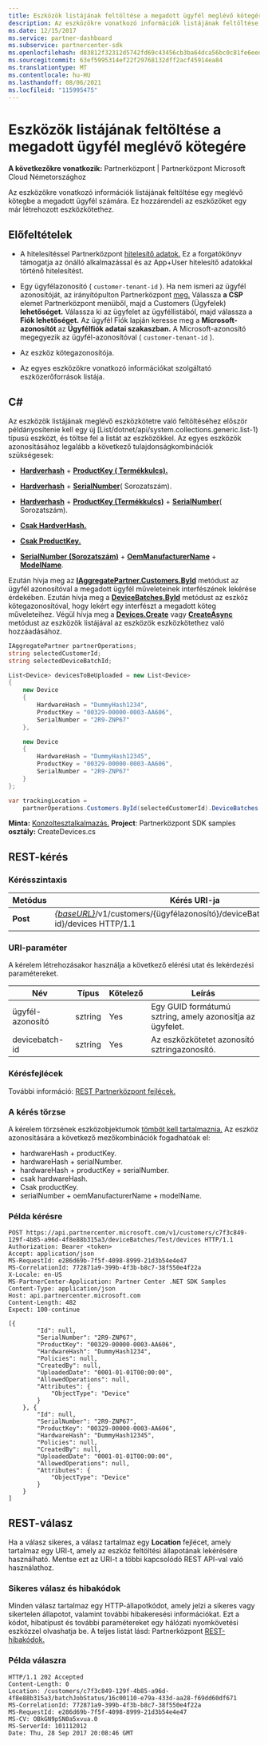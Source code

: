 ```yaml
---
title: Eszközök listájának feltöltése a megadott ügyfél meglévő kötegére
description: Az eszközökre vonatkozó információk listájának feltöltése egy meglévő kötegbe a megadott ügyfél számára. Ez hozzárendeli az eszközöket egy már létrehozott eszközkötethez.
ms.date: 12/15/2017
ms.service: partner-dashboard
ms.subservice: partnercenter-sdk
ms.openlocfilehash: d83812f32312d5742fd69c43456cb3ba64dca56bc0c81fe6eedb14d2c010a7fc
ms.sourcegitcommit: 63ef5995314ef22f29768132dff2acf45914ea84
ms.translationtype: MT
ms.contentlocale: hu-HU
ms.lasthandoff: 08/06/2021
ms.locfileid: "115995475"
---
```

# <a name="upload-a-list-of-devices-to-an-existing-batch-for-the-specified-customer"></a>Eszközök listájának feltöltése a megadott ügyfél meglévő kötegére

**A következőkre vonatkozik:** Partnerközpont | Partnerközpont Microsoft Cloud Németországhoz

Az eszközökre vonatkozó információk listájának feltöltése egy meglévő kötegbe a megadott ügyfél számára. Ez hozzárendeli az eszközöket egy már létrehozott eszközkötethez.

## <a name="prerequisites"></a>Előfeltételek

- A hitelesítéssel Partnerközpont [hitelesítő adatok.](partner-center-authentication.md) Ez a forgatókönyv támogatja az önálló alkalmazással és az App+User hitelesítő adatokkal történő hitelesítést.

- Egy ügyfélazonosító ( `customer-tenant-id` ). Ha nem ismeri az ügyfél azonosítóját, az irányítópulton Partnerközpont [meg.](https://partner.microsoft.com/dashboard) Válassza **a CSP** elemet Partnerközpont menüből, majd a Customers (Ügyfelek) **lehetőséget.** Válassza ki az ügyfelet az ügyféllistából, majd válassza a **Fiók lehetőséget.** Az ügyfél Fiók lapján keresse meg a **Microsoft-azonosítót** az **Ügyfélfiók adatai szakaszban.** A Microsoft-azonosító megegyezik az ügyfél-azonosítóval ( `customer-tenant-id` ).

- Az eszköz kötegazonosítója.

- Az egyes eszközökre vonatkozó információkat szolgáltató eszközerőforrások listája.

## <a name="c"></a>C\#

Az eszközök listájának meglévő eszközkötetre való feltöltéséhez először példányosítenie kell egy új [List/dotnet/api/system.collections.generic.list-1) típusú eszközt, és töltse fel a listát az eszközökkel. [](/dotnet/api/microsoft.store.partnercenter.models.devicesdeployment.device) Az egyes eszközök azonosításához legalább a következő tulajdonságkombinációk szükségesek:

- [**Hardverhash**](/dotnet/api/microsoft.store.partnercenter.models.devicesdeployment.device.hardwarehash)  +  [**ProductKey ( Termékkulcs).**](/dotnet/api/microsoft.store.partnercenter.models.devicesdeployment.device.productkey)

- [**Hardverhash**](/dotnet/api/microsoft.store.partnercenter.models.devicesdeployment.device.hardwarehash)  +  [**SerialNumber**](/dotnet/api/microsoft.store.partnercenter.models.devicesdeployment.device.serialnumber)( Sorozatszám).

- [**Hardverhash**](/dotnet/api/microsoft.store.partnercenter.models.devicesdeployment.device.hardwarehash)  +  [**ProductKey (Termékkulcs)**](/dotnet/api/microsoft.store.partnercenter.models.devicesdeployment.device.productkey)  +  [**SerialNumber**](/dotnet/api/microsoft.store.partnercenter.models.devicesdeployment.device.serialnumber)( Sorozatszám).

- [**Csak HardverHash.**](/dotnet/api/microsoft.store.partnercenter.models.devicesdeployment.device.hardwarehash)

- [**Csak ProductKey.**](/dotnet/api/microsoft.store.partnercenter.models.devicesdeployment.device.productkey)

- [**SerialNumber (Sorozatszám)**](/dotnet/api/microsoft.store.partnercenter.models.devicesdeployment.device.serialnumber)  +  [**OemManufacturerName**](/dotnet/api/microsoft.store.partnercenter.models.devicesdeployment.device.oemmanufacturername)  +  [**ModelName**](/dotnet/api/microsoft.store.partnercenter.models.devicesdeployment.device.modelname).

Ezután hívja meg az [**IAggregatePartner.Customers.ById**](/dotnet/api/microsoft.store.partnercenter.customers.icustomercollection.byid) metódust az ügyfél azonosítóval a megadott ügyfél műveleteinek interfészének lekérése érdekében. Ezután hívja meg a [**DeviceBatches.ById**](/dotnet/api/microsoft.store.partnercenter.devicesdeployment.idevicesbatchcollection.byid) metódust az eszköz kötegazonosítóval, hogy lekért egy interfészt a megadott köteg műveleteihez. Végül hívja meg a [**Devices.Create**](/dotnet/api/microsoft.store.partnercenter.devicesdeployment.idevicecollection.create) vagy [**CreateAsync**](/dotnet/api/microsoft.store.partnercenter.devicesdeployment.idevicecollection.createasync) metódust az eszközök listájával az eszközök eszközkötethez való hozzáadásához.

``` csharp
IAggregatePartner partnerOperations;
string selectedCustomerId;
string selectedDeviceBatchId;

List<Device> devicesToBeUploaded = new List<Device>
{
    new Device
    {
        HardwareHash = "DummyHash1234",
        ProductKey = "00329-00000-0003-AA606",
        SerialNumber = "2R9-ZNP67"
    },

    new Device
    {
        HardwareHash = "DummyHash12345",
        ProductKey = "00329-00000-0003-AA606",
        SerialNumber = "2R9-ZNP67"
    }
};

var trackingLocation =
    partnerOperations.Customers.ById(selectedCustomerId).DeviceBatches.ById(selectedDeviceBatchId).Devices.Create(devicesToBeUploaded);
```

**Minta:** [Konzoltesztalkalmazás.](console-test-app.md) **Project**: Partnerközpont SDK samples **osztály:** CreateDevices.cs

## <a name="rest-request"></a>REST-kérés

### <a name="request-syntax"></a>Kérésszintaxis

| Metódus   | Kérés URI-ja                                                                                                            |
|----------|------------------------------------------------------------------------------------------------------------------------|
| **Post** | [*{baseURL}*](partner-center-rest-urls.md)/v1/customers/{ügyfélazonosító}/deviceBatches/{devicebatch-id}/devices HTTP/1.1 |

### <a name="uri-parameter"></a>URI-paraméter

A kérelem létrehozásakor használja a következő elérési utat és lekérdezési paramétereket.

| Név           | Típus   | Kötelező | Leírás                                           |
|----------------|--------|----------|-------------------------------------------------------|
| ügyfél-azonosító    | sztring | Yes      | Egy GUID formátumú sztring, amely azonosítja az ügyfelet. |
| devicebatch-id | sztring | Yes      | Az eszközkötetet azonosító sztringazonosító. |

### <a name="request-headers"></a>Kérésfejlécek

További információ: [REST Partnerközpont fejlécek.](headers.md)

### <a name="request-body"></a>A kérés törzse

A kérelem törzsének eszközobjektumok [tömböt kell tartalmaznia.](device-deployment-resources.md#device) Az eszköz azonosítására a következő mezőkombinációk fogadhatóak el:

- hardwareHash + productKey.
- hardwareHash + serialNumber.
- hardwareHash + productKey + serialNumber.
- csak hardwareHash.
- Csak productKey.
- serialNumber + oemManufacturerName + modelName.

### <a name="request-example"></a>Példa kérésre

```http
POST https://api.partnercenter.microsoft.com/v1/customers/c7f3c849-129f-4b85-a96d-4f8e88b315a3/deviceBatches/Test/devices HTTP/1.1
Authorization: Bearer <token>
Accept: application/json
MS-RequestId: e286d69b-7f5f-4098-8999-21d3b54e4e47
MS-CorrelationId: 772871a9-399b-4f3b-b8c7-38f550e4f22a
X-Locale: en-US
MS-PartnerCenter-Application: Partner Center .NET SDK Samples
Content-Type: application/json
Host: api.partnercenter.microsoft.com
Content-Length: 482
Expect: 100-continue

[{
        "Id": null,
        "SerialNumber": "2R9-ZNP67",
        "ProductKey": "00329-00000-0003-AA606",
        "HardwareHash": "DummyHash1234",
        "Policies": null,
        "CreatedBy": null,
        "UploadedDate": "0001-01-01T00:00:00",
        "AllowedOperations": null,
        "Attributes": {
            "ObjectType": "Device"
        }
    }, {
        "Id": null,
        "SerialNumber": "2R9-ZNP67",
        "ProductKey": "00329-00000-0003-AA606",
        "HardwareHash": "DummyHash12345",
        "Policies": null,
        "CreatedBy": null,
        "UploadedDate": "0001-01-01T00:00:00",
        "AllowedOperations": null,
        "Attributes": {
            "ObjectType": "Device"
        }
    }
]
```

## <a name="rest-response"></a>REST-válasz

Ha a válasz sikeres, a válasz tartalmaz egy **Location** fejlécet, amely tartalmaz egy URI-t, amely az eszköz feltöltési állapotának lekérésére használható. Mentse ezt az URI-t a többi kapcsolódó REST API-val való használathoz.

### <a name="response-success-and-error-codes"></a>Sikeres válasz és hibakódok

Minden válasz tartalmaz egy HTTP-állapotkódot, amely jelzi a sikeres vagy sikertelen állapotot, valamint további hibakeresési információkat. Ezt a kódot, hibatípust és további paramétereket egy hálózati nyomkövetési eszközzel olvashatja be. A teljes listát lásd: Partnerközpont [REST-hibakódok.](error-codes.md)

### <a name="response-example"></a>Példa válaszra

```http
HTTP/1.1 202 Accepted
Content-Length: 0
Location: /customers/c7f3c849-129f-4b85-a96d-4f8e88b315a3/batchJobStatus/16c00110-e79a-433d-aa28-f69dd60df671
MS-CorrelationId: 772871a9-399b-4f3b-b8c7-38f550e4f22a
MS-RequestId: e286d69b-7f5f-4098-8999-21d3b54e4e47
MS-CV: OBkGN9pSN0a5xvua.0
MS-ServerId: 101112012
Date: Thu, 28 Sep 2017 20:08:46 GMT
```
